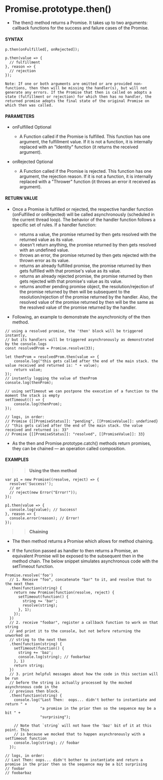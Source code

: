 # Promise.prototype.then()

- The then() method returns a Promise. It takes up to two arguments: callback functions for the success and failure cases of the Promise.

#### **SYNTAX**

```
p.then(onFulfilled[, onRejected]);

p.then(value => {
  // fulfillment
}, reason => {
  // rejection
});
```

`Note: If one or both arguments are omitted or are provided non-functions, then then will be missing the handler(s), but will not generate any errors. If the Promise that then is called on adopts a state (fulfillment or rejection) for which then has no handler, the returned promise adopts the final state of the original Promise on which then was called.`

#### **PARAMETERS**

- onFulfilled Optional

  - A Function called if the Promise is fulfilled. This function has one argument, the fulfillment value. If it is not a function, it is internally replaced with an "Identity" function (it returns the received argument).

- onRejected Optional
  - A Function called if the Promise is rejected. This function has one argument, the rejection reason. If it is not a function, it is internally replaced with a "Thrower" function (it throws an error it received as argument).

#### **RETURN VALUE**

- Once a Promise is fulfilled or rejected, the respective handler function (onFulfilled or onRejected) will be called asynchronously (scheduled in the current thread loop). The behavior of the handler function follows a specific set of rules. If a handler function:

  - returns a value, the promise returned by then gets resolved with the returned value as its value.
  - doesn't return anything, the promise returned by then gets resolved with an undefined value.
  - throws an error, the promise returned by then gets rejected with the thrown error as its value.
  - returns an already fulfilled promise, the promise returned by then gets fulfilled with that promise's value as its value.
  - returns an already rejected promise, the promise returned by then gets rejected with that promise's value as its value.
  - returns another pending promise object, the resolution/rejection of the promise returned by then will be subsequent to the resolution/rejection of the promise returned by the handler. Also, the resolved value of the promise returned by then will be the same as the resolved value of the promise returned by the handler.

- Following, an example to demonstrate the asynchronicity of the then method.

```
// using a resolved promise, the 'then' block will be triggered instantly,
// but its handlers will be triggered asynchronously as demonstrated by the console.logs
const resolvedProm = Promise.resolve(33);

let thenProm = resolvedProm.then(value => {
    console.log("this gets called after the end of the main stack. the value received and returned is: " + value);
    return value;
});
// instantly logging the value of thenProm
console.log(thenProm);

// using setTimeout we can postpone the execution of a function to the moment the stack is empty
setTimeout(() => {
    console.log(thenProm);
});

// logs, in order:
// Promise {[[PromiseStatus]]: "pending", [[PromiseValue]]: undefined}
// "this gets called after the end of the main stack. the value received and returned is: 33"
// Promise {[[PromiseStatus]]: "resolved", [[PromiseValue]]: 33}
```

- As the then and Promise.prototype.catch() methods return promises, they can be chained — an operation called composition.

#### **EXAMPLES**

> > **Using the then method**

```
var p1 = new Promise((resolve, reject) => {
  resolve('Success!');
  // or
  // reject(new Error("Error!"));
});

p1.then(value => {
  console.log(value); // Success!
}, reason => {
  console.error(reason); // Error!
});
```

> > **Chaining**

- The then method returns a Promise which allows for method chaining.

- If the function passed as handler to then returns a Promise, an equivalent Promise will be exposed to the subsequent then in the method chain. The below snippet simulates asynchronous code with the setTimeout function.

```
Promise.resolve('foo')
  // 1. Receive "foo", concatenate "bar" to it, and resolve that to the next then
  .then(function(string) {
    return new Promise(function(resolve, reject) {
      setTimeout(function() {
        string += 'bar';
        resolve(string);
      }, 1);
    });
  })
  // 2. receive "foobar", register a callback function to work on that string
  // and print it to the console, but not before returning the unworked on
  // string to the next then
  .then(function(string) {
    setTimeout(function() {
      string += 'baz';
      console.log(string); // foobarbaz
    }, 1)
    return string;
  })
  // 3. print helpful messages about how the code in this section will be run
  // before the string is actually processed by the mocked asynchronous code in the
  // previous then block.
  .then(function(string) {
    console.log("Last Then:  oops... didn't bother to instantiate and return " +
                "a promise in the prior then so the sequence may be a bit " +
                "surprising");

    // Note that `string` will not have the 'baz' bit of it at this point. This
    // is because we mocked that to happen asynchronously with a setTimeout function
    console.log(string); // foobar
  });

// logs, in order:
// Last Then: oops... didn't bother to instantiate and return a promise in the prior then so the sequence may be a bit surprising
// foobar
// foobarbaz
```
